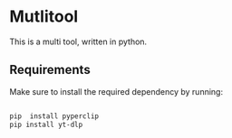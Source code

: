 # Mutlitool

This is a multi tool, written in python.

  

## Requirements

Make sure to install the required dependency by running:

  

```bash

pip  install pyperclip
pip install yt-dlp

